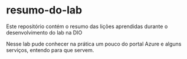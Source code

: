 # resumo-do-lab
Este repositório contém o resumo das lições aprendidas durante o desenvolvimento do lab na DIO

Nesse lab pude conhecer na prática um pouco do portal Azure e alguns serviços, entendo para que servem.
